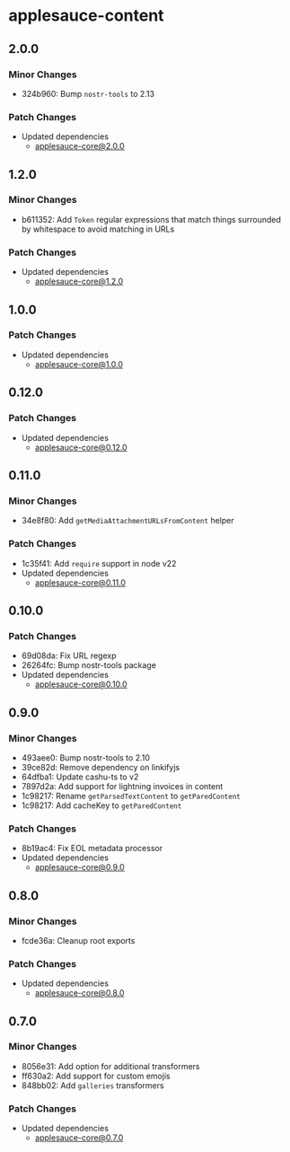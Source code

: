 # applesauce-content

## 2.0.0

### Minor Changes

- 324b960: Bump `nostr-tools` to 2.13

### Patch Changes

- Updated dependencies
  - applesauce-core@2.0.0

## 1.2.0

### Minor Changes

- b611352: Add `Token` regular expressions that match things surrounded by whitespace to avoid matching in URLs

### Patch Changes

- Updated dependencies
  - applesauce-core@1.2.0

## 1.0.0

### Patch Changes

- Updated dependencies
  - applesauce-core@1.0.0

## 0.12.0

### Patch Changes

- Updated dependencies
  - applesauce-core@0.12.0

## 0.11.0

### Minor Changes

- 34e8f80: Add `getMediaAttachmentURLsFromContent` helper

### Patch Changes

- 1c35f41: Add `require` support in node v22
- Updated dependencies
  - applesauce-core@0.11.0

## 0.10.0

### Patch Changes

- 69d08da: Fix URL regexp
- 26264fc: Bump nostr-tools package
- Updated dependencies
  - applesauce-core@0.10.0

## 0.9.0

### Minor Changes

- 493aee0: Bump nostr-tools to 2.10
- 39ce82d: Remove dependency on linkifyjs
- 64dfba1: Update cashu-ts to v2
- 7897d2a: Add support for lightning invoices in content
- 1c98217: Rename `getParsedTextContent` to `getParedContent`
- 1c98217: Add cacheKey to `getParedContent`

### Patch Changes

- 8b19ac4: Fix EOL metadata processor
- Updated dependencies
  - applesauce-core@0.9.0

## 0.8.0

### Minor Changes

- fcde36a: Cleanup root exports

### Patch Changes

- Updated dependencies
  - applesauce-core@0.8.0

## 0.7.0

### Minor Changes

- 8056e31: Add option for additional transformers
- ff630a2: Add support for custom emojis
- 848bb02: Add `galleries` transformers

### Patch Changes

- Updated dependencies
  - applesauce-core@0.7.0

